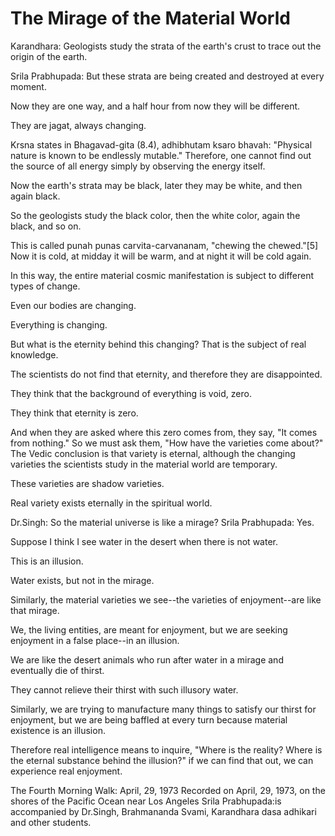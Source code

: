 # The Mirage of the Material World

Karandhara: Geologists study the strata of the earth's crust to trace out the origin of the earth.

Srila Prabhupada: But these strata are being created and destroyed at every moment.

Now they are one way, and a half hour from now they will be different.

They are jagat, always changing.

Krsna states in Bhagavad-gita (8.4), adhibhutam ksaro bhavah: "Physical nature is known to be endlessly mutable." Therefore, one cannot find out the source of all energy simply by observing the energy itself.

Now the earth's strata may be black, later they may be white, and then again black.

So the geologists study the black color, then the white color, again the black, and so on.

This is called punah punas carvita-carvananam, "chewing the chewed."[5] Now it is cold, at midday it will be warm, and at night it will be cold again.

In this way, the entire material cosmic manifestation is subject to different types of change.

Even our bodies are changing.

Everything is changing.

But what is the eternity behind this changing? That is the subject of real knowledge.

The scientists do not find that eternity, and therefore they are disappointed.

They think that the background of everything is void, zero.

They think that eternity is zero.

And when they are asked where this zero comes from, they say, "It comes from nothing." So we must ask them, "How have the varieties come about?" The Vedic conclusion is that variety is eternal, although the changing varieties the scientists study in the material world are temporary.

These varieties are shadow varieties.

Real variety exists eternally in the spiritual world.

Dr.Singh: So the material universe is like a mirage? Srila Prabhupada: Yes.

Suppose I think I see water in the desert when there is not water.

This is an illusion.

Water exists, but not in the mirage.

Similarly, the material varieties we see--the varieties of enjoyment--are like that mirage.

We, the living entities, are meant for enjoyment, but we are seeking enjoyment in a false place--in an illusion.

We are like the desert animals who run after water in a mirage and eventually die of thirst.

They cannot relieve their thirst with such illusory water.

Similarly, we are trying to manufacture many things to satisfy our thirst for enjoyment, but we are being baffled at every turn because material existence is an illusion.

Therefore real intelligence means to inquire, "Where is the reality? Where is the eternal substance behind the illusion?" if we can find that out, we can experience real enjoyment.

The Fourth Morning Walk: April, 29, 1973 Recorded on April, 29, 1973, on the shores of the Pacific Ocean near Los Angeles Srila Prabhupada:is accompanied by Dr.Singh, Brahmananda Svami, Karandhara dasa adhikari and other students.

